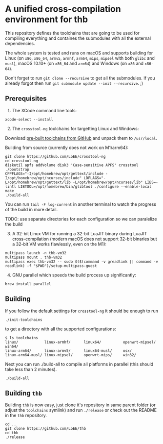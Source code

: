 # A unified cross-compilation environment for thb

This repository defines the toolchains that are going to be used for compiling everything
and containes the submodules with all the external dependencies.

The whole system is tested and runs on macOS and supports building for Linux (on `x86`, `x86_64`, `armv5`, `armhf`,
`arm64`, `mips`, `mipsel` with both `glibc` and `musl`), macOS 10.10+ (on `x86_64` and `arm64`) and Windows (on `x86`
and `x86-64`).

Don't forget to run `git clone --recursive` to get all the submodules. If you already forgot then run `git submodule update --init --recursive`. ;)

## Prerequisites

1. The XCode command line tools:

```shell
xcode-select --install
```

2. The `crosstool-ng` toolchains for targetting Linux and Windows:

Download [pre-built toolchains from GitHub](https://github.com/LoEE/crosstool-ng/releases) and unpack them to `/usr/local`.

Building from source (currently does not work on M1/arm64):
```shell
git clone https://github.com/LoEE/crosstool-ng
cd crosstool-ng
diskutil apfs addVolume disk3 'Case-sensitive APFS' crosstool
./bootstrap
CPPFLAGS="-I/opt/homebrew/opt/gettext/include -I/opt/homebrew/opt/ncurses/include" LDFLAGS="-L/opt/homebrew/opt/gettext/lib -L/opt/homebrew/opt/ncurses/lib" LIBS=-lintl LIBTOOL=/opt/homebrew/bin/glibtool ./configure --enable-local
make
./build-all
```

You can run `tail -F log-current` in another terminal to watch the progress of the build in more detail.

TODO: use separate directories for each configuration so we can paralelize the build

3. A 32-bit Linux VM for running a 32-bit LuaJIT binary during LuaJIT cross-compilation
  (modern macOS does not support 32-bit binaries but a 32-bit VM works flawlessly, even on the M1):

```shell
multipass launch -n thb-vm32
multipass mount . thb-vm32
multipass exec thb-vm32 -- sudo $($(command -v greadlink || command -v readlink) -f "$PWD")/setup-multipass-guest
```

4. GNU parallel which speeds the build process up significantly:

```shell
brew install parallel
```

## Building

If you follow the default settings for `crosstool-ng` it should be enough to run

```shell
./init-toolchains
```

to get a directory with all the supported configurations:

```console
$ ls toolchains
linux/            linux-armhf/      linux64/          openwrt-mipsel/   win64/
linux-arm64/      linux-armv5/      linux64-musl/     osx/
linux-arm64-musl/ linux-mipsel/     openwrt-mips/     win32/
```

Next you can run ./build-all to compile all platforms in parallel (this should take less than 2 minutes).

```shell
./build-all
```

## Building `thb`

Building `thb` is now easy, just clone it's repository in same parent folder (or adjust the `toolchains` symlink) and
run `./release` or check out the README in the `thb` repository.

```shell
cd ..
git clone https://github.com/LoEE/thb
cd thb
./release
```
